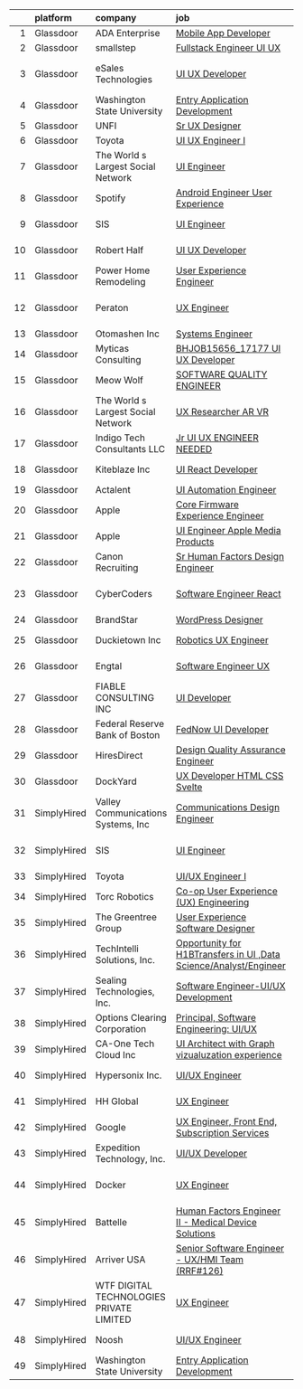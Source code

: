

|    | platform    | company                                  | job                                                                                                                                                                                                                                                                                                                                                                                                                                                                                                                                                                                                                                                                                                                                                                                                                                                                                                                                                                                                                                                                                                                                                                                                                                                                                                                                                                                                                                                           | update_time   | location                  |
|---:|:------------|:-----------------------------------------|:--------------------------------------------------------------------------------------------------------------------------------------------------------------------------------------------------------------------------------------------------------------------------------------------------------------------------------------------------------------------------------------------------------------------------------------------------------------------------------------------------------------------------------------------------------------------------------------------------------------------------------------------------------------------------------------------------------------------------------------------------------------------------------------------------------------------------------------------------------------------------------------------------------------------------------------------------------------------------------------------------------------------------------------------------------------------------------------------------------------------------------------------------------------------------------------------------------------------------------------------------------------------------------------------------------------------------------------------------------------------------------------------------------------------------------------------------------------|:--------------|:--------------------------|
|  1 | Glassdoor   | ADA Enterprise                           | [Mobile App Developer](https://www.glassdoor.com/partner/jobListing.htm?pos=128&ao=1136043&s=58&guid=000001810e9853bfbf8705f030a1be50&src=GD_JOB_AD&t=SR&vt=w&ea=1&cs=1_ff976377&cb=1653807273273&jobListingId=1007889951283&jrtk=3-0-1g479gkvjq6hu801-1g479gkvtq078800-d31632f79adbcef2-)                                                                                                                                                                                                                                                                                                                                                                                                                                                                                                                                                                                                                                                                                                                                                                                                                                                                                                                                                                                                                                                                                                                                                                    | 4d            | Remote                    |
|  2 | Glassdoor   | smallstep                                | [Fullstack Engineer  UI UX](https://www.glassdoor.com/partner/jobListing.htm?pos=127&ao=1136043&s=58&guid=000001810e9853bfbf8705f030a1be50&src=GD_JOB_AD&t=SR&vt=w&ea=1&cs=1_184c3221&cb=1653807273271&jobListingId=1007886557587&jrtk=3-0-1g479gkvjq6hu801-1g479gkvtq078800-5c33584bcd7a73eb-)                                                                                                                                                                                                                                                                                                                                                                                                                                                                                                                                                                                                                                                                                                                                                                                                                                                                                                                                                                                                                                                                                                                                                               | 5d            | Remote                    |
|  3 | Glassdoor   | eSales Technologies                      | [UI   UX Developer](https://www.glassdoor.com/partner/jobListing.htm?pos=118&ao=1136043&s=58&guid=000001810e9853bfbf8705f030a1be50&src=GD_JOB_AD&t=SR&vt=w&cs=1_1e1180fc&cb=1653807273271&jobListingId=1007900085585&jrtk=3-0-1g479gkvjq6hu801-1g479gkvtq078800-c89cf07136d8ba5e-)                                                                                                                                                                                                                                                                                                                                                                                                                                                                                                                                                                                                                                                                                                                                                                                                                                                                                                                                                                                                                                                                                                                                                                            | 24h           | West Babylon, NY          |
|  4 | Glassdoor   | Washington State University              | [Entry Application Development](https://www.glassdoor.com/partner/jobListing.htm?pos=123&ao=1136043&s=58&guid=000001810e9853bfbf8705f030a1be50&src=GD_JOB_AD&t=SR&vt=w&cs=1_bd8fe5cb&cb=1653807273271&jobListingId=1007881011033&jrtk=3-0-1g479gkvjq6hu801-1g479gkvtq078800-f6059e93dfa49f54-)                                                                                                                                                                                                                                                                                                                                                                                                                                                                                                                                                                                                                                                                                                                                                                                                                                                                                                                                                                                                                                                                                                                                                                | 7d            | Pullman, WA               |
|  5 | Glassdoor   | UNFI                                     | [Sr  UX Designer](https://www.glassdoor.com/partner/jobListing.htm?pos=106&ao=1110586&s=58&guid=000001810e9853bfbf8705f030a1be50&src=GD_JOB_AD&t=SR&vt=w&ea=1&cs=1_f9797d9d&cb=1653807273269&jobListingId=1007873321745&cpc=65CC663E25211861&jrtk=3-0-1g479gkvjq6hu801-1g479gkvtq078800-c7a8340897f1dd71--6NYlbfkN0C-wnCPrKf4sNZM-8gFtf-ozn94u3FhprDu0A_-GtcYmttxOUYELTATPbGAzpPgvkqZGRX7VDltwEGc6ng1YlaVdWa6VtH--mm3XWGATLVNnXWOJlQP7Q3r2GhMJaz8bdNavjD8U_-I_53Wk42Nf-sE4J7yivHeNFPLjnfl7MoydYpSpzZ06iVP0bq5ufrIukKeWHPrC79CWALXTQpf9s_W_KJ2iEQSFPhw6QBBxuvA_GMQmC3PabTH31A17jMFwKe_Nfg51MYqaHKmMInTbbtxUhO638dx4OzivAI1cU8caVavL5owRBBY2ntkIe3_wlr87Wsu5OIStXncaygOYa1SG-3FRbFghhJIlK1ajv33NJyUaencStBpOR-wuyOb-poV_BOksW5e-7lfFn0j7ijUy9yC0Ws3Qb5KjfjS99eTAg94W5NU7nVLtXu6SDY0BNsmtNr-mvxPxsOYMBUVtttAItHsfiOysEVj7wAT5nn7ZGsDkdFqMLoknQMZUxZRbY0%3D)                                                                                                                                                                                                                                                                                                                                                                                                                                                                                                                                                                                                      | 10d           | Remote                    |
|  6 | Glassdoor   | Toyota                                   | [UI UX Engineer I](https://www.glassdoor.com/partner/jobListing.htm?pos=116&ao=1136043&s=58&guid=000001810e9853bfbf8705f030a1be50&src=GD_JOB_AD&t=SR&vt=w&cs=1_2a32a611&cb=1653807273270&jobListingId=1007873584971&jrtk=3-0-1g479gkvjq6hu801-1g479gkvtq078800-9d3f972a76d415fa-)                                                                                                                                                                                                                                                                                                                                                                                                                                                                                                                                                                                                                                                                                                                                                                                                                                                                                                                                                                                                                                                                                                                                                                             | 10d           | Plano, TX                 |
|  7 | Glassdoor   | The World s Largest Social Network       | [UI Engineer](https://www.glassdoor.com/partner/jobListing.htm?pos=110&ao=1110586&s=58&guid=000001810e9853bfbf8705f030a1be50&src=GD_JOB_AD&t=SR&vt=w&ea=1&cs=1_b23cd7ed&cb=1653807273270&jobListingId=1007878120617&cpc=8795CF9063CD573D&jrtk=3-0-1g479gkvjq6hu801-1g479gkvtq078800-fa867e1279c29214--6NYlbfkN0DSgjPPcnEdvoK3uuxfISLALE6pB1FR7YSHOr_tSg5_QGIhoz_2VqUepdcKLBLI_zTOJK91ssvwOYxVdesy09EthNCApiaBz9s7WhY63LMbWTYY1LWzdYExleQIi67THxPAb4zS4vX2HaaaUMFYy2Jm5braMYiEpD4R9PXbEzfdHEyHLjPL-EuqdkDeLhGlkLhrEwk1VO2aukMw_zvhGaFEySwlXVmjfEyjba-8sN4IIB99yuiNssLHCm3d6d_855Qpq936c2hqg7wF6pV4smF-yQaAq-cL5zR1qNpX-FwxixkrC3Iw3BUz1PnXfTwM4KYxGzYDILtGlB-57X9RiH_c6k6p9P1y2zFDPU4YXdZlebSNsnLrZFfXfaGEFkBKpqh5yzbM6gbDCgk6I-14lK7-rHbIM3G8nHEzWRfwpnZ_yVvcDo_uXIAuZtdB7e94c728uLcEtsULz6dEHBMjFXZ03xt81xoHWYx_c8NsQaC2BLiLzFiVO4hs4XZsfkngzDeVuNyPOYtAi3dLhCHoGif4kq5NBf46m69IDECs_XZudBt08YXhkLigoG4OdC0myMbEwjgDEvxWjg%3D%3D)                                                                                                                                                                                                                                                                                                                                                                                                                                                                                                                            | 9d            | Redmond, WA               |
|  8 | Glassdoor   | Spotify                                  | [Android Engineer  User Experience](https://www.glassdoor.com/partner/jobListing.htm?pos=125&ao=1136043&s=58&guid=000001810e9853bfbf8705f030a1be50&src=GD_JOB_AD&t=SR&vt=w&cs=1_25e53e1a&cb=1653807273271&jobListingId=1007897997035&jrtk=3-0-1g479gkvjq6hu801-1g479gkvtq078800-b4acec4aa6456567-)                                                                                                                                                                                                                                                                                                                                                                                                                                                                                                                                                                                                                                                                                                                                                                                                                                                                                                                                                                                                                                                                                                                                                            | 1d            | New York, NY              |
|  9 | Glassdoor   | SIS                                      | [UI Engineer](https://www.glassdoor.com/partner/jobListing.htm?pos=119&ao=1136043&s=58&guid=000001810e9853bfbf8705f030a1be50&src=GD_JOB_AD&t=SR&vt=w&cs=1_263932bf&cb=1653807273271&jobListingId=1007886443914&jrtk=3-0-1g479gkvjq6hu801-1g479gkvtq078800-fecaa73b5262e8c5-)                                                                                                                                                                                                                                                                                                                                                                                                                                                                                                                                                                                                                                                                                                                                                                                                                                                                                                                                                                                                                                                                                                                                                                                  | 5d            | Sunnyvale, CA             |
| 10 | Glassdoor   | Robert Half                              | [UI UX Developer](https://www.glassdoor.com/partner/jobListing.htm?pos=112&ao=1110586&s=58&guid=000001810e9853bfbf8705f030a1be50&src=GD_JOB_AD&t=SR&vt=w&ea=1&cs=1_63e2747c&cb=1653807273270&jobListingId=1007892664585&cpc=47CFDC01B3F81FAC&jrtk=3-0-1g479gkvjq6hu801-1g479gkvtq078800-1b4c906938126c54--6NYlbfkN0CpzDdaQkua3np5pkmj49lKioZwmwxQ-yx5plwbYmV_Myd9UjLXQ329EA9Fdv3ho_O8BjUz6LQzIeIJUtIjZSvFXuo5zEbH1Pg3RN6v_s9ofXxvBlsTRsm32tw5ldt7MR0vLevXn0XnUxBdopqEeC6cntFuzYOm_Fas-lUHhCdTg9mYIyfIHQNSsE-mCVxMZML3sVxYpfTK5EdO2afB7Z-ijey7a6egyDqBNPOZQ0gG2cV7y4_lwa3FIzIYOyMKVVzEn_i1JoUnLdgMdOJOEuTo0YT2Uq_aPDLyHYeYrCA6cFu0NnTy43sVHPajYDUXumqO5ciU3TBlK-0tulwx_TYk6fR5Os1u_hcQ2_4IyfmOM6BNzL8ZETR9crCuX3w2zMzC_v3yuAiaK1nJINUfbo64cdIdEWCWVa94yVyxxFIhF_IKGI0i3tp1bVsuzCOGvc5AP5tdzLSyM610RrVyPRyvGBa2nVV8LZWOYf8ErzNNcNHXpwRcCzKRsJRSr81Z70l1mLCvbrRNV6DyZy6zl0qx_u1nMWeS0kSPJwKQBO_FU_RpauNQiujn)                                                                                                                                                                                                                                                                                                                                                                                                                                                                                                                                                    | 3d            | Palm Harbor, FL           |
| 11 | Glassdoor   | Power Home Remodeling                    | [User Experience Engineer ](https://www.glassdoor.com/partner/jobListing.htm?pos=102&ao=1110586&s=58&guid=000001810e9853bfbf8705f030a1be50&src=GD_JOB_AD&t=SR&vt=w&ea=1&cs=1_fc4f8dff&cb=1653807273269&jobListingId=1007878262428&cpc=967BF0C4231BAF98&jrtk=3-0-1g479gkvjq6hu801-1g479gkvtq078800-501a80cc02589bc3--6NYlbfkN0CkgLyJbXydw2nYH9q-ipz3oek3aMEpOXAyav1v7u69d7gVXQdjhfoJx8CIoQtv2uz96vYLpgqg8yOzrp0M3ywisA4geEcNDskR5-Sr6L-2mxycerHXEfYiXrUK0fx5D28PiVnI-LPgXOaHaLzxKlAwOLFksRtQFFaM1TkwLC-EvdF3G1cUPGHGuUarCHwf5z4JFbI8st3pdA7JPKDtamGJWuq4TvtBQxO3nvhFR3ZTBH6XWNDYT-UXLv6RVH5MQ4AEfwezDHVZf45SJmkc48Xu-pukPP5FONNKbtva9ZuX4sIAuNxOge5P9GBHsQFp5JZRDNYeZXSExuENKQqpE3tDWKtUM3LJMgZKjjg-cbHq9Sn6zciXryDY670_jZGMOZBed0_aNRDIz9l0iz-nEA4rXVKUn6Y9AQAZ6pkIbQPAUCGYUOSAXW0SFNSv5DI247S6eHTlwbC50r5rc8h8SqIbQMuJ-93-d7UFNLj6A7h0NUA3qvigEaJAp8at6C-9rXnTYzt8En4wgqLRBkqWwv3Emcz0udEs5CC-cO2JRZ4X93Cw3LZhK--KNYJstYT5KhSUZdkZQUor5uaRQGUF6V_dB1uVXneGDiUZRQ1n1afB2D83LmYb1ZOJf4ayKBAM09siPfwVOcTYDNBpethwEkcY0k3MnhID0H3MNdXAaVXc1ENKRkkx1klX1Os9BEqKjvptrKxj4lnJgg%3D%3D)                                                                                                                                                                                                                                                                                                                                                                              | 9d            | Wilmington, DE            |
| 12 | Glassdoor   | Peraton                                  | [UX Engineer](https://www.glassdoor.com/partner/jobListing.htm?pos=103&ao=1110586&s=58&guid=000001810e9853bfbf8705f030a1be50&src=GD_JOB_AD&t=SR&vt=w&cs=1_d81944de&cb=1653807273268&jobListingId=1007890723393&cpc=39A4E8CE329AB187&jrtk=3-0-1g479gkvjq6hu801-1g479gkvtq078800-23fcaba030f77565--6NYlbfkN0Cx7R8OmodZU4Ze4hnUhR0Myw3_voyDLMHXumN7ynSuTrXceT3foN28OOGtcbbQ_74ODhSfwXe6eH8GXX8rjNUYwgZ3QRaaGDM5nf6nZyZ3rrjCJQnF26jD05UVtNang_5WhAO3rejQu_9OJDC0vWifnHP3NKTC_4uZ0BgB4JVHyITwfGRUUQGeQKQr09zg08hyBDPq34pyOoCJZlvkKJHk_577CC8WVmzaeNlkc1uuhyrONJcJux2_7Wdf9AhxZf9ZBVM5nHI67tDGPwE3iKFnACn7NbuzNwQ1UC4qSAVG0tu_IfnkTrN_R-yJ65Lo3qdVYaEY7UluB1ZbYm6hcf41CvHjDx1HhXgmwGen6Kvn7EK5kWxx7yrufeZwSqJya_W5PXoU92GB3dohX_5qG62bsdmoZNap491_YI7PIl-nG3aH5V1Jv_n3ZJKe4fJi2OaP3ls56G3-JLG2kISF5GInBw1XppqYW-a6JNlPIUh1LPl7a6DnPppKfjLLKYO4Lqa2S1pbVz015KgDoOqrqYLi5n79bBCldkh0Nd9dYHijekEK3VUKexVYP6Jp7ZEnlSJJvkpLFywFh0dm2wcLSL1X0j4X51ADK8J0ZetmZ3tSLnCdhM1pxZlhI5859jxrQ2egttCk29XuoZuv92zx_9zEM7a2qCEsqqkEFxqnmtU8NgSASBzYmnxCVXyZARD0XRAaFO7oR-iNsM3bRGMiY-x2Nd2n3VD3Kq67r777_d0G2aFLu8Gwgz1vRBZ1RBhFmteEVEcl3QyBTsHMDMp689h3NW1ThNz0i6WIWs8fWfRiCEF5Njh0yDq_Y0jA0CUCv_7w20Ra1BxnEU6NId7yVGeSpUZUUHz-nRX9bFe7W9lUcXrJZ3osy43_Gum68uB3SVQbTG1VHJG1FdCAVTPMAnhcBDcTqVLOjenZxrmlGVEogVop3nSWS4Y-auVuv1hIpCOSrGf3jilcjIzeWjTllxN4etdgRk-FiMr_dWG7zXX52UKejv6vlueCTLFnpEuwY1EMnoZyRR5iTI8TooeENggTjcbbE8cWJPbNJCt1vzETobrhJADIVOSFcOTvpMv5amMmAh9_mrXecA%3D%3D) | 4d            | Annapolis Junction, MD    |
| 13 | Glassdoor   | Otomashen Inc                            | [Systems Engineer](https://www.glassdoor.com/partner/jobListing.htm?pos=111&ao=1110586&s=58&guid=000001810e9853bfbf8705f030a1be50&src=GD_JOB_AD&t=SR&vt=w&ea=1&cs=1_33832d52&cb=1653807273270&jobListingId=1007889040372&cpc=32EE424DE2B657EB&jrtk=3-0-1g479gkvjq6hu801-1g479gkvtq078800-62e75c9029e54bbb--6NYlbfkN0DTvtoqktU-aaZHXeGwDg0D5Yy7XbOWxpdcnJgUddNWsDjBWY6ZI834NPhZpr91kLZn_QjWW2KUe1ouWIwVZP2IV-hdTiGDocNb_M_UGga1zjCTU4HNPIraqeaqg97ZF0V4gQj_XA9fZcDHCytZIhr33ZqVo3t4Nf8Xtjy-j-aSKkCS9Oh6iPw3_FKNqIhrcrUWiJlkRiwq9EFZ5b5ZCiR7KveW8cbIRIHqhs1vSRvchH2Z-z5hA2Y8pFhqAcB58OpbvYh_LBiVLnIH5WAxH4yU7pcfaV_wMWf_nGIFiuUKqLKL8uRm0MA6dTt1tcvFB5m2WWaPSYZhYzxOTTcgg6EQG08PlOQx8xPCKKg8safme6KpQ55SVYnCoDr0RfD9Bibo0j_F1np7VtZFpSfmPiFpKZBPvEsl58k3PCOhZqNONW6MVzQdm0MYVP9Y8kM9WZ8N-1Rl58G9Yd2gtOEKnG24V-2gpqT4YtyRq2ZSEiW47o2I124hr4SBGEfYZta4x-sk_z1XeIY3ruBj50eR9Mbz)                                                                                                                                                                                                                                                                                                                                                                                                                                                                                                                                                                                   | 4d            | Peoria, IL                |
| 14 | Glassdoor   | Myticas Consulting                       | [BHJOB15656_17177   UI   UX Developer](https://www.glassdoor.com/partner/jobListing.htm?pos=130&ao=1136043&s=58&guid=000001810e9853bfbf8705f030a1be50&src=GD_JOB_AD&t=SR&vt=w&cs=1_76e6303d&cb=1653807273274&jobListingId=1007896832385&jrtk=3-0-1g479gkvjq6hu801-1g479gkvtq078800-d7d96fa3e08f6bdc-)                                                                                                                                                                                                                                                                                                                                                                                                                                                                                                                                                                                                                                                                                                                                                                                                                                                                                                                                                                                                                                                                                                                                                         | 2d            | Illinois                  |
| 15 | Glassdoor   | Meow Wolf                                | [SOFTWARE QUALITY ENGINEER](https://www.glassdoor.com/partner/jobListing.htm?pos=121&ao=1136043&s=58&guid=000001810e9853bfbf8705f030a1be50&src=GD_JOB_AD&t=SR&vt=w&cs=1_d1c89189&cb=1653807273271&jobListingId=1007895450340&jrtk=3-0-1g479gkvjq6hu801-1g479gkvtq078800-42d73d1060fb1983-)                                                                                                                                                                                                                                                                                                                                                                                                                                                                                                                                                                                                                                                                                                                                                                                                                                                                                                                                                                                                                                                                                                                                                                    | 2d            | Remote                    |
| 16 | Glassdoor   | The World s Largest Social Network       | [UX Researcher  AR VR ](https://www.glassdoor.com/partner/jobListing.htm?pos=101&ao=1110586&s=58&guid=000001810e9853bfbf8705f030a1be50&src=GD_JOB_AD&t=SR&vt=w&ea=1&cs=1_59af41d5&cb=1653807273269&jobListingId=1007890992126&cpc=FD0C804CFA90C8E1&jrtk=3-0-1g479gkvjq6hu801-1g479gkvtq078800-a161e367f789013c--6NYlbfkN0DSgjPPcnEdvoK3uuxfISLALE6pB1FR7YSHOr_tSg5_QCn410VK5Ds4BPLXDsRCbsVq5m-2tFoue5g2UZGnL3sKUCQYZiHVXMwwl07kL9K7uSJ9NBAESfVlb3G37K8BmGvWKqFBfp6LDMYMNe-ruxgpPhaSAWPLbq8_nm6p7cfHa0qcEDcgDYNX_8gBiQ_IFQavU-Rkkp4QGthYuXLoxeMdzDh2NN1xgszN0K_GPvYX3nhvZvUuWzFTowAJP4ZSnqUa5iFQKH6sYRIlQ25l_sOttYtEgnFzJR-YMxxafoOPuDsUJ6fg8W36kXlINw6Xja-EQu5AiKK6TS8giMc_LA31o_I5SMYqicV3Ybw_aoVsEr7fEDo3qIH_Pa9robDNk9uNzThZYARwtZ7I14HkEWtRrEOuvPUk7wBCq_HliPjlmoV5lrbKG1qJ2CHPlF6oTEeBXni3mLREGTF6PM0SeyaHU8fz_3GylnMKQqDTZxahKSB5UcDN0B0lwNwtjqTrl55dKEiZZDMe_TopIo97aMKvy9ZGPSnOfCNOjqh4o9fRrs1wpFHvaW1gvnAkRA5Arkz522yrSo_YQNMoI1s8rEtOCON4K1K-P30%3D)                                                                                                                                                                                                                                                                                                                                                                                                                                                                                                | 4d            | New York, NY              |
| 17 | Glassdoor   | Indigo Tech Consultants LLC              | [Jr UI UX ENGINEER NEEDED](https://www.glassdoor.com/partner/jobListing.htm?pos=117&ao=1136043&s=58&guid=000001810e9853bfbf8705f030a1be50&src=GD_JOB_AD&t=SR&vt=w&ea=1&cs=1_5d4fe7f8&cb=1653807273270&jobListingId=1007885356167&jrtk=3-0-1g479gkvjq6hu801-1g479gkvtq078800-0a2d77bf8297ec45-)                                                                                                                                                                                                                                                                                                                                                                                                                                                                                                                                                                                                                                                                                                                                                                                                                                                                                                                                                                                                                                                                                                                                                                | 5d            | Vernon Hills, IL          |
| 18 | Glassdoor   | Kiteblaze Inc                            | [UI React Developer](https://www.glassdoor.com/partner/jobListing.htm?pos=124&ao=1136043&s=58&guid=000001810e9853bfbf8705f030a1be50&src=GD_JOB_AD&t=SR&vt=w&ea=1&cs=1_7d2079d8&cb=1653807273271&jobListingId=1007885740160&jrtk=3-0-1g479gkvjq6hu801-1g479gkvtq078800-883e5f1d21c59a35-)                                                                                                                                                                                                                                                                                                                                                                                                                                                                                                                                                                                                                                                                                                                                                                                                                                                                                                                                                                                                                                                                                                                                                                      | 5d            | Texas City, TX            |
| 19 | Glassdoor   | Actalent                                 | [UI Automation Engineer](https://www.glassdoor.com/partner/jobListing.htm?pos=113&ao=1110586&s=58&guid=000001810e9853bfbf8705f030a1be50&src=GD_JOB_AD&t=SR&vt=w&ea=1&cs=1_c15cf648&cb=1653807273270&jobListingId=1007897333408&cpc=F4EED0218A761C36&jrtk=3-0-1g479gkvjq6hu801-1g479gkvtq078800-9126ced85372f8e3--6NYlbfkN0ChYVx_I3yfZ_JDY3EFoivtqvi_stwnZ_kRt8Dowt_l_d1ydueao4NE-oUleRJ4yhge63Q-DlE3xd0Nu1IFNQs68dcuEYGpxHXDW6Kkf1aepPdLusoWYWAbzdfigRgbsFBvoMXuVJZ3DweTAClgitUdYrDlZ6g-vNEyAyZlGVPWW3tNkEUdCIcv6XyqAiASHZEaKKWfVVUWpmW6po_aGvpw7BBJxnC0pzCWjAgjCk308DJol-PAT7_TddNMBZSZZDfuOlR6FQUaIL2DivoJldGPkciQziSqX_eNYiTHziz58WkkvsHf-oozR06x95kRqChYL8f70045qSn_MoH09VW4v86C7nb21Ph0RACvH4iVvRkqIAFHtHrgloW_bPqL63ZJj9CQhrDSEp35Sxix6y-tkjMpTvefB9yT1tNKUqbvob47zTUr44Tcin911BlR_OO1ScI9j44fiOTiGfhV0t6iTxNOwcAFtnrCUrGRpu4LxG41JmTeX4JvL45OIy6dO3tRunkfbdZhi5RaMKLtbRjiLv7G0yXdu3UeTj4mJxvb-1WGEsX6bAc90nSBCqxIXGNjvMW4ZP7ssiXpiLSxjU-1BAVjhPV_uWG4gX91uM1p38VjHCwkGTjh9CpdLXay56AtGA2ZNOAw6DpHDjbae03y11w8W4D_jbYLEP-M4wvAHfKvRjzb0r0hFQvZZXGpRKhRacZs7S0qkaFXYWbu1fkGxak8-UVJcr8CJir5VzhnD13mJYgbZN0mnkjNsWOmQTiWy68Jfu9HhupQZWJuMzlQC-OMefgA0e4hI053MuKcW7uJuSe41BvXKQVkgt1q1nbqCaaTawO1oHL8Y-cy80U4pS7dpE_OAq6GwjEnsdQFPtHK6NNz287yog4IweNsst3EmoN8kQ9Kl8crOqOJxhcVeuf0gfpLc-4SSNU6O9q6MOLL27j6weba7zn3t7IJZgn7lexI16AAJviKg5BN1DDM)                                                                                                             | 1d            | Seattle, WA               |
| 20 | Glassdoor   | Apple                                    | [Core Firmware Experience Engineer](https://www.glassdoor.com/partner/jobListing.htm?pos=107&ao=1110586&s=58&guid=000001810e9853bfbf8705f030a1be50&src=GD_JOB_AD&t=SR&vt=w&cs=1_51dee199&cb=1653807273269&jobListingId=1007881227072&cpc=8795CF9063CD573D&jrtk=3-0-1g479gkvjq6hu801-1g479gkvtq078800-196dbe0938a735ee--6NYlbfkN0BvKrLyj5gPmtZO9T8euul8TCxuuKNOtzRJOomxnwSEodTz2Bc-sPZlADHp0xxmf8XHJKhl7DYEORMdwC5vocV19mZt2g9c8ul375iXaooKNIFRQ3rxoQ9qecPdtJ5h3ouFqhVpbpCmSnNcDACDG9HpEKgXRHa-vMXUKGGrBhw_Yh6LenZ8_sSo_ty8IeSlw2Y7REIw_IoMwUesS_cmUspiyRBtHdwXo6haixhSN1O4AosSZpjuuHSH9FwUl5HrnCGuiXmyonuG2kh20dhOyQV38y2II5OO3K3ce6cDN2Jfno-iysEl2WrPCYApBV9K3N80KTR7-xMeZr6xcqpdznRRDMZmfauj6MiDZ5qbRhVJpDjKHcPnBacdensBnpo6RMMTcGcDrCI-UJh3oDE2D1qGFgnpBbFmcsEIacQ9ij3FuxoFeu-gibCNCFPrlEKRrb7rfNC0bRbhryGUw6htqOdDm-cIk_8c94lfxrQiL-KK2Pw2sH20-5MEwsPuCO9-944aoq8KMXRTJK1b9xPGjHVSOaxZIjBAgm4zcHkoxVlLZtWCCvhiWdtTTqdA1BKb3hFQEq3t4rj0IKszUMB4U42XMw3u9uJgZbUqJhKHDsVKceDqCI5Yz7HMaBFtiV9cJO8z4mgzF5BUfJJYN7gawXFpprfHPYOafsVpAXqPOnLgcXnIYgQqlMTbffbLA7v5TfPq9J-XuIPpOscJHici-hXfunos71-6Fjgkc9_f3YVS8yblrZwfsCOlCVXa_KDNJJYXxRei45th7mwFJIW8XsI7Q-okEQSDggOUqaWx0rzn_y6de-mDUmq0f0PcWGGlFgyQuvJ_HrUUtPhBNaX2pMon6ePIOmLL276XppKEYvFvX6kbuVTJeot47ww2TvQvCUwOTjxBJFzMV1hiPZBGM_g62yiDPUhSVvWwp9WhUBU7Cw%3D%3D)                                                                                                                                           | 7d            | Austin, TX                |
| 21 | Glassdoor   | Apple                                    | [UI Engineer  Apple Media Products](https://www.glassdoor.com/partner/jobListing.htm?pos=108&ao=1110586&s=58&guid=000001810e9853bfbf8705f030a1be50&src=GD_JOB_AD&t=SR&vt=w&cs=1_aaf5b48e&cb=1653807273269&jobListingId=1007888396744&cpc=9908D8D4413DBB8A&jrtk=3-0-1g479gkvjq6hu801-1g479gkvtq078800-5de0cd8aeddaecc1--6NYlbfkN0BvKrLyj5gPmtZO9T8euul8TCxuuKNOtzRJOomxnwSEodTz2Bc-sPZlFpP0h5lDivrQ-VsPLMa-bugQqrckihPFwfJRcbH-imk811KFF9-AH2uXqArqFbJrfWiM2BjxMQ-5UJaxXUDUWjtlN4M0_bIYQaPgy2mnm4LfHA8ro-m7fzIZgi4wwT9s9giq00xHOZwadEG-r-vNVMJ3MURmBHG9KU_pXodjMdjPE9cl_GBdZTw_k5c1jfCM-4t8ydcxTnHk2BuEzAsUn5CrzsxwVV4VTE0Pj477M0o5uowSu2CQuUTI-W-9x0Up8G6i78fbaHnIWY-hm5sXZrk7QwrxzmWkybFi5CqXvmtDTjcznV6GDVPJOgFbPgdV9z_Eied-JQ2Zwtgbb-d7WFevUVaDv9P0JCX6u36yC0d35ITKyXGuwE5Kr1XMgCdVlUOwDGwBFUftEf-gJaE79ERY_6geWawHfG4mGEqovWeOkSsO1nR-U_zgsEo1KAbV9gTjKsf-2Mtv_kiqvsn_Q3omBh_ABoE5IQ7y0UrZdiHeieWGj5XhtV2WYDkhz5cEOMMYw20waHJOCmv-tsZQtzIyM9M6rsfYzD-bKa_SNlHP5dEHOw9A21jILPs1TPHUSO7BDlkY3yAGayVToY-HFEUhhEpgQWK-Js-tmlVWsRvvwv8mr9BK1Ims5WDDGXjHK3Q9bQSZC9I3Ky9v4v9oneWp8e1eQPb_9DGPfJ2PYFh299HCvkFdaImUpeqz2EIQbMmP71B8ld4LVZCZrZXAeFpCCqEcFcUk16H7KIuS2x4RwBv8BmEPPFaiOmfvQqlfRgYp_U_iDid62-MectQGHfNH4E__HCeomN8v_Z3jvaifhjDoXax13mJKNyq3Zfal6MtQH_udRJ-ebphXAla0cIUD6xqXNsj4wahP3nC15ezPORZ70jUqlxwuF4GFzm6I)                                                                                                                                       | 4d            | New York, NY              |
| 22 | Glassdoor   | Canon Recruiting                         | [Sr  Human Factors Design Engineer](https://www.glassdoor.com/partner/jobListing.htm?pos=114&ao=1110586&s=58&guid=000001810e9853bfbf8705f030a1be50&src=GD_JOB_AD&t=SR&vt=w&ea=1&cs=1_671417b9&cb=1653807273270&jobListingId=1007892932716&cpc=C4A69CCDBB3B9599&jrtk=3-0-1g479gkvjq6hu801-1g479gkvtq078800-fc954270904779ae--6NYlbfkN0CJ2YRDHxtswB7hBNk6Ym9E1LN_iBZaVttJ6DN9OXuR1rnwlqIwLwtCcWiOysrf4S5aRFu4FHiHAVZhkGICE3I4rXBvjwofLIn_FzSsQ56wOm7xBUli1tV1hIBlQgWxlg4DD3189A9oQpnLnHYuntDWza7eBGqtok6FJBUEQCcB6oZ270QxqdgoXmli1WXoX3nqDLN0UnO3x9mxkchcQub1thoBDXJ_N2FqMM1LEGumHRoSUaO_N89sxhEY54w08f1kOyEnUKoQVPdbb1NUSbxbbdCL2Ur1vg2jQEwU6XODg_IlEGYgKXG0br14S3C3-Vg6mBQUbjMJ_-5VNHfR8110rayqxpgJscIpxCreZe2OOBzuc3cLVg99hKF3KXJ3MgjaX02uxFLR-A_7GmWHRkrGV1A1mrDebn8J6Fgm6fDXM7C5fWRo_NmkOEJigYBoIGh9R3mfOSm6Ea53eU8PhwQPXn4CP8-jHYTIykbaGwTIPFzFfzleRBacfheFKnF-PB3WZjBHtNAWU4F5IkCl_XsW)                                                                                                                                                                                                                                                                                                                                                                                                                                                                                                                                                                  | 3d            | Maple Grove, MN           |
| 23 | Glassdoor   | CyberCoders                              | [Software Engineer   React](https://www.glassdoor.com/partner/jobListing.htm?pos=115&ao=1110586&s=58&guid=000001810e9853bfbf8705f030a1be50&src=GD_JOB_AD&t=SR&vt=w&ea=1&cs=1_e3ff917c&cb=1653807273270&jobListingId=1007899082281&cpc=F41FEAB56D215062&jrtk=3-0-1g479gkvjq6hu801-1g479gkvtq078800-1791cb4488947d77--6NYlbfkN0CpFJQzrgRR8WqXWK1qKKEqALWJw739KlKqr2H-MSI4eoBlI4EFrmor2FYZMP3muM2xYGAy7bF51yEx2d66VWYPYTMnt6vf8dN-ww8fGiawOuXB1Q8pxxpcVuP35ukDO1uK44oJ4lg4UtH-VFbaVNblrsfnCXZHlaQHzwcyl4H3oS5TgAg93KptZ3la0XZFgUlX3R5wcXe_J6xZ2O0hXLCmc67fkrZVDNkUakoIFSKfCHOFCmgR4mgel-_3GZvQGvETPyxrpXWd15B35BjHCjEo0yHYQxzgeT4kR3F4JbAI7XMINt7N0V0vxej2BUKUvLKdiCvr5QBdM06u-eB8ajdFFp6k0vm3E_5kFZQ82MUMzRMQ-f1ggB0QK5wE6qutNRFmFziG7O0pCkxr8BI8jw6mW2DWqEbtczkFl_H_wixhYpovUR4nSnMKqTKid7xpWPlkUzcfvseFqjAwS7VOl1USgIUg4VEWouxVZD2JV9bc-aEnR-YQi_BdLJQQ1xzRfnhSCpynQfPFeFo1H1w9wFhyxbvsSBILTX3z9ATvwvIUzYXEjAWxUNoUl9itINXlyyrbsAANeQa2DxFSa6ZaB0ASrxex0jrBGnNRTG8_j23_qCfCnNPENgmF4xXiK2feFDs1Kf-ny_cTAqA_se80lOaj9MW82eXgehvX2WUVV6yskEkSiCw94H7SFaJEiqZIv0uNJEpyBzQlwM9_jP2DNa7QnJX4rD6f9UYx217HOzdrjwSmt8fosjsDIrMQrJYUJJyblmCWwuLw9KfCqC9lazkfYWwxueLni5nz6jz-cQwgXQNmlG1j8ufD58Mp5yxeW3P1wFDQJw6V1xXHxmv5OMTs0tx-XnnT64HcNJFDgwD-hZmC8lJ--z4inceBs0QwV6npx1Yacw6mckIWCdoswu-psE2XPiysp_hMrq7kQkn5XJSjKtYeYEYkmxCLKbWgSPGrbEcEKfKxJF8GXLMKTgG2o7t590ghkeg%3D)                                                                                            | 1d            | Los Angeles, CA           |
| 24 | Glassdoor   | BrandStar                                | [WordPress Designer](https://www.glassdoor.com/partner/jobListing.htm?pos=105&ao=1110586&s=58&guid=000001810e9853bfbf8705f030a1be50&src=GD_JOB_AD&t=SR&vt=w&ea=1&cs=1_d3f361a8&cb=1653807273269&jobListingId=1007867433038&cpc=3DB599BF2F4828F0&jrtk=3-0-1g479gkvjq6hu801-1g479gkvtq078800-d7a22880b611de15--6NYlbfkN0BKuvgbkNpLKeWFFyr62gtYPnOEND6JwWtRDQHvF_ULqmMoCCUUD5u7nFNCdmXMvy3RGmffqILI0xCtkC7rwoI0ZUoWqdosxhj8C_HUjzNmmb-vUcE-0g3dVvLvc7g9lwwm36uaaGGDqD9JMLyIcqHNpMWIWoOi_0s0mZVjjjGq8yw0R0kyC8rDtfMSHEsm-QgSxxzloZhgaXZ6juuF46h-v5aiFVuqTf9TL6PDlwJljSAzxaqHVo2ewirGi_g5qOcvID2TRV3m2YcXBjaPENXRI_YsAMuyd4eVhjK7wpEPHxmezXfioc1zpxSvDvsMC5WI4_KsM3G3Iw-LDqgGXVnMi6bfP4p7liEhUcd8OdjzdD9QRz3RgJpvRe23h8gm9mcxL-4TvCt2QdlCFb9yzkDBEaDwy2Ru4NBR1qac-GdMC0xqAu9o4YijCA8QZwNokJyK6vp69QQGkXWyZv-0yEcXI7tHWZ5XnzBhLX4iTuMSGsTUlwUSYS8D2pxvnFI_AVU%3D)                                                                                                                                                                                                                                                                                                                                                                                                                                                                                                                                                                                                   | 12d           | Remote                    |
| 25 | Glassdoor   | Duckietown  Inc                          | [Robotics UX Engineer](https://www.glassdoor.com/partner/jobListing.htm?pos=122&ao=1136043&s=58&guid=000001810e9853bfbf8705f030a1be50&src=GD_JOB_AD&t=SR&vt=w&cs=1_55fab437&cb=1653807273271&jobListingId=1007889500664&jrtk=3-0-1g479gkvjq6hu801-1g479gkvtq078800-08248e4af239fe8e-)                                                                                                                                                                                                                                                                                                                                                                                                                                                                                                                                                                                                                                                                                                                                                                                                                                                                                                                                                                                                                                                                                                                                                                         | 4d            | Wilmington, DE            |
| 26 | Glassdoor   | Engtal                                   | [Software Engineer  UX ](https://www.glassdoor.com/partner/jobListing.htm?pos=109&ao=1110586&s=58&guid=000001810e9853bfbf8705f030a1be50&src=GD_JOB_AD&t=SR&vt=w&ea=1&cs=1_366f9481&cb=1653807273270&jobListingId=1007895362180&cpc=32EE424DE2B657EB&jrtk=3-0-1g479gkvjq6hu801-1g479gkvtq078800-69b98d199a963965--6NYlbfkN0B7Z8t6fEMDh_BTkcJVPNJicKvZQEBTy5HSwyHa20ewqmyfWNXjNsfvmtdqiCQm-ExkDhQVu6pzpXazaSCWtV5X2uSzdvrhhLv3YxE9AkoC55BWDqV0h7bcj2sycrhTT6pDWQZQJeeWlEsk4jYSR-JVa9vTa3z71jyYRJrlVdE1vTv0923INW3mkqNMC7qdOROQEi-RVZly-UkNwkTWRF5B0_ExgWv3NYCIKFYVK9JKKIaWnCIb2_F1A4uhc-uf--OSDwYU1yU1-cbLP4QSsYhmggEqVict7zErU85ejIhHeQFVf7Thqso8NPF4T7iPh1oyF9RM9PU6X5RrIniI4pYU_NJrkg9JIQ1UNeLr4MozCajh1LG3F-RX-zEv1lQOt1OcNvxD-L5o5wWoHpaA6mm1BpZ0Xgm7ZXlci5ie1a7jqCFXAbqMvM7kGebICfHbcwlMQTf2RH4-xgbmr0HAmo8sUylG9FXIm8rx8oXs83pkKnMD5q0uqXvr5jmJmItF8hs%3D)                                                                                                                                                                                                                                                                                                                                                                                                                                                                                                                                                                                               | 2d            | Englewood, CO             |
| 27 | Glassdoor   | FIABLE CONSULTING INC                    | [UI Developer](https://www.glassdoor.com/partner/jobListing.htm?pos=104&ao=1110586&s=58&guid=000001810e9853bfbf8705f030a1be50&src=GD_JOB_AD&t=SR&vt=w&ea=1&cs=1_9d8fd1c9&cb=1653807273269&jobListingId=1007885652412&cpc=ACAF1607C5C1E404&jrtk=3-0-1g479gkvjq6hu801-1g479gkvtq078800-6a9985120e1b0dbc--6NYlbfkN0AeInWcOUWDcl_aA2lKI1PmacPWUmX_UIVSK_eu38n_MljfAO3qlbHLMLBK-cK-8cqQGJJYanMY8Cex-0erqEvPagH2leYE_QYpX7pETmDJu9BaoaeQQZkUKafLpm2Hyq_qJNssVYCyQ4ZBC1VymfacAlZcf1-Bn1mMIlObSBzQf27A9QdB5qFb2D3kFLqQs2DfzQ1huXDp-m3o-qs578oT4qt4NZDkSh88gWpLNojuji-v67KOYv2bqqyAnE_IFXbIeEUoBaf0g6VCH9Kl3SR-LvdMqRwo8AYCI2tGbUrLiBZ4NY_VJ8bGiux6sYEUIgh-xomrReba7w9oEV2qcpAO7huFQQPmLQj1jxSlofj7o0AmuWMZW9tGXQabqEHoUocLfn0Ep441JBVkbaiyfnqkudEdHNt0RNX2fV2Eohd4jVAPNjWOLWeEb39GuhHA06WAP55hC213CyIgmZIIE1_8Z24xvbFCaTzbPk5nusdMHGfj9MT4ghTiUtgl4cFR_0ioZDh0wkqtzQ%3D%3D)                                                                                                                                                                                                                                                                                                                                                                                                                                                                                                                                                                                           | 5d            | Chicago, IL               |
| 28 | Glassdoor   | Federal Reserve Bank of Boston           | [FedNow UI Developer](https://www.glassdoor.com/partner/jobListing.htm?pos=129&ao=1136043&s=58&guid=000001810e9853bfbf8705f030a1be50&src=GD_JOB_AD&t=SR&vt=w&cs=1_6203d37e&cb=1653807273273&jobListingId=1007895085620&jrtk=3-0-1g479gkvjq6hu801-1g479gkvtq078800-e633342ee665c50c-)                                                                                                                                                                                                                                                                                                                                                                                                                                                                                                                                                                                                                                                                                                                                                                                                                                                                                                                                                                                                                                                                                                                                                                          | 2d            | Boston, MA                |
| 29 | Glassdoor   | HiresDirect                              | [Design Quality Assurance Engineer](https://www.glassdoor.com/partner/jobListing.htm?pos=120&ao=1136043&s=58&guid=000001810e9853bfbf8705f030a1be50&src=GD_JOB_AD&t=SR&vt=w&ea=1&cs=1_47a4cb33&cb=1653807273271&jobListingId=1007893013336&jrtk=3-0-1g479gkvjq6hu801-1g479gkvtq078800-dca4950b84d17749-)                                                                                                                                                                                                                                                                                                                                                                                                                                                                                                                                                                                                                                                                                                                                                                                                                                                                                                                                                                                                                                                                                                                                                       | 3d            | Remote                    |
| 30 | Glassdoor   | DockYard                                 | [UX Developer  HTML  CSS  Svelte ](https://www.glassdoor.com/partner/jobListing.htm?pos=126&ao=1136043&s=58&guid=000001810e9853bfbf8705f030a1be50&src=GD_JOB_AD&t=SR&vt=w&ea=1&cs=1_14cb7aa6&cb=1653807273271&jobListingId=1007870783602&jrtk=3-0-1g479gkvjq6hu801-1g479gkvtq078800-f497ab7ce3b436f5-)                                                                                                                                                                                                                                                                                                                                                                                                                                                                                                                                                                                                                                                                                                                                                                                                                                                                                                                                                                                                                                                                                                                                                        | 11d           | Remote                    |
| 31 | SimplyHired | Valley Communications Systems, Inc       | [Communications Design Engineer](https://www.simplyhired.com/job/AUo7E07w2klkxUe_MpJEXKAe3q6D53g2ij9loL_ldPaRLYQDHOrlRg?q=ux+engineer)                                                                                                                                                                                                                                                                                                                                                                                                                                                                                                                                                                                                                                                                                                                                                                                                                                                                                                                                                                                                                                                                                                                                                                                                                                                                                                                        | Recently      | Chicopee, MA              |
| 32 | SimplyHired | SIS                                      | [UI Engineer](https://www.simplyhired.com/job/Qkt1E44D-j4tPqSIjlFdjsIpU1FxoJMLA888Nl9J2XXnqQ46_tSvcw?q=ux+engineer)                                                                                                                                                                                                                                                                                                                                                                                                                                                                                                                                                                                                                                                                                                                                                                                                                                                                                                                                                                                                                                                                                                                                                                                                                                                                                                                                           | Today         | Sunnyvale, CA +1 location |
| 33 | SimplyHired | Toyota                                   | [UI/UX Engineer I](https://www.simplyhired.com/job/bsKJZRG-2uBAJnUBL3ulfqqdNVtNvv3ksizZ9y3lXbkYxnXfQCPWRA?q=ux+engineer)                                                                                                                                                                                                                                                                                                                                                                                                                                                                                                                                                                                                                                                                                                                                                                                                                                                                                                                                                                                                                                                                                                                                                                                                                                                                                                                                      | 10d           | Plano, TX                 |
| 34 | SimplyHired | Torc Robotics                            | [Co-op User Experience (UX) Engineering](https://www.simplyhired.com/job/9z8C3YvU-GTYn0gK4UVZrlc-9r6SCDBpucVZnzPBZZ-w0ZQACWFeAA?q=ux+engineer)                                                                                                                                                                                                                                                                                                                                                                                                                                                                                                                                                                                                                                                                                                                                                                                                                                                                                                                                                                                                                                                                                                                                                                                                                                                                                                                | Recently      | Austin, TX                |
| 35 | SimplyHired | The Greentree Group                      | [User Experience Software Designer](https://www.simplyhired.com/job/c_1rhXmc5Ll3M8MbC43jtDPUeeuK0dasJqPN2wkMhCW8f3VwkvDVLg?q=ux+engineer)                                                                                                                                                                                                                                                                                                                                                                                                                                                                                                                                                                                                                                                                                                                                                                                                                                                                                                                                                                                                                                                                                                                                                                                                                                                                                                                     | Recently      | Columbus, OH              |
| 36 | SimplyHired | TechIntelli Solutions, Inc.              | [Opportunity for H1BTransfers in UI ,Data Science/Analyst/Engineer](https://www.simplyhired.com/job/ROdZ2viUpA4kB8DT7hvBVimJkBkjgdadfawAfLAIxpVNAZKDIYOHJA?q=ux+engineer)                                                                                                                                                                                                                                                                                                                                                                                                                                                                                                                                                                                                                                                                                                                                                                                                                                                                                                                                                                                                                                                                                                                                                                                                                                                                                     | 11d           | Kansas, IL                |
| 37 | SimplyHired | Sealing Technologies, Inc.               | [Software Engineer-UI/UX Development](https://www.simplyhired.com/job/vNACE1WH3tAi9hnRHqfJE4kw9AzQg3WIrURt4mX8yJInc3wsiG7Spw?q=ux+engineer)                                                                                                                                                                                                                                                                                                                                                                                                                                                                                                                                                                                                                                                                                                                                                                                                                                                                                                                                                                                                                                                                                                                                                                                                                                                                                                                   | Recently      | Columbia, MD              |
| 38 | SimplyHired | Options Clearing Corporation             | [Principal, Software Engineering: UI/UX](https://www.simplyhired.com/job/6WRicnwhKtM4ghmIX48eFW9WlVHt5doMp2wkEyAG3W4q6Pq7hAvRsA?q=ux+engineer)                                                                                                                                                                                                                                                                                                                                                                                                                                                                                                                                                                                                                                                                                                                                                                                                                                                                                                                                                                                                                                                                                                                                                                                                                                                                                                                | Recently      | Chicago, IL               |
| 39 | SimplyHired | CA-One Tech Cloud Inc                    | [UI Architect with Graph vizualuzation experience](https://www.simplyhired.com/job/2MuK_2oyB6HJFd5Qs52P4rZ-CmwA0FZ5TEQKGStBYOzt6zSl2xW0HA?q=ux+engineer)                                                                                                                                                                                                                                                                                                                                                                                                                                                                                                                                                                                                                                                                                                                                                                                                                                                                                                                                                                                                                                                                                                                                                                                                                                                                                                      | Recently      | Sunnyvale, CA             |
| 40 | SimplyHired | Hypersonix Inc.                          | [UI/UX Engineer](https://www.simplyhired.com/job/TXSI4JLY6sHF-ZLifrg9gJG_iC5mr0Z9W8gT_6jT5hR8sRkfbptF4g?q=ux+engineer)                                                                                                                                                                                                                                                                                                                                                                                                                                                                                                                                                                                                                                                                                                                                                                                                                                                                                                                                                                                                                                                                                                                                                                                                                                                                                                                                        | Recently      | San Jose, CA              |
| 41 | SimplyHired | HH Global                                | [UX Engineer](https://www.simplyhired.com/job/Jqj76BXpX2Yk_yBPMgdd53q8693hRkQsnZr3ZbMlKb2yuSzwRe37UQ?q=ux+engineer)                                                                                                                                                                                                                                                                                                                                                                                                                                                                                                                                                                                                                                                                                                                                                                                                                                                                                                                                                                                                                                                                                                                                                                                                                                                                                                                                           | Recently      | Mountain View, CA         |
| 42 | SimplyHired | Google                                   | [UX Engineer, Front End, Subscription Services](https://www.simplyhired.com/job/U2KICJ479iXLnVbSEbWwooaTKYmGywbbN_Cztp_0vzZ_YtpKCP1-Ig?q=ux+engineer)                                                                                                                                                                                                                                                                                                                                                                                                                                                                                                                                                                                                                                                                                                                                                                                                                                                                                                                                                                                                                                                                                                                                                                                                                                                                                                         | Recently      | Mountain View, CA         |
| 43 | SimplyHired | Expedition Technology, Inc.              | [UI/UX Developer](https://www.simplyhired.com/job/L-mG5S4oQ2uT24LtFAfmDLzUhpdAB4McaY5Jc4-jN_NsoKvJ0GkPdw?q=ux+engineer)                                                                                                                                                                                                                                                                                                                                                                                                                                                                                                                                                                                                                                                                                                                                                                                                                                                                                                                                                                                                                                                                                                                                                                                                                                                                                                                                       | Recently      | Herndon, VA               |
| 44 | SimplyHired | Docker                                   | [UX Engineer](https://www.simplyhired.com/job/zqvK372Iba0O1869yVIscBWvk1M8phpAFuIFaJkuWoa-7S3vm_aqHQ?q=ux+engineer)                                                                                                                                                                                                                                                                                                                                                                                                                                                                                                                                                                                                                                                                                                                                                                                                                                                                                                                                                                                                                                                                                                                                                                                                                                                                                                                                           | Recently      | San Francisco, CA         |
| 45 | SimplyHired | Battelle                                 | [Human Factors Engineer II - Medical Device Solutions](https://www.simplyhired.com/job/osydrKRYGDIuHsv8A3jsKM-c1HLVFNUFfO5ynozxrjjH562LCPHYfA?q=ux+engineer)                                                                                                                                                                                                                                                                                                                                                                                                                                                                                                                                                                                                                                                                                                                                                                                                                                                                                                                                                                                                                                                                                                                                                                                                                                                                                                  | Recently      | Columbus, OH              |
| 46 | SimplyHired | Arriver USA                              | [Senior Software Engineer - UX/HMI Team (RRF#126)](https://www.simplyhired.com/job/pzBjS-shw--T8KHjNG9CWZQdpxj1pC2BhUwwbrPwDe1HlRS446LhKA?q=ux+engineer)                                                                                                                                                                                                                                                                                                                                                                                                                                                                                                                                                                                                                                                                                                                                                                                                                                                                                                                                                                                                                                                                                                                                                                                                                                                                                                      | Recently      | Novi, MI                  |
| 47 | SimplyHired | WTF DIGITAL TECHNOLOGIES PRIVATE LIMITED | [UX Engineer](https://www.simplyhired.com/job/5uNtZ_WpsQhjf_LGOz5_zE-7bYzFXqh2E_ZuPdjxO44AX8BlEnUKIA?q=ux+engineer)                                                                                                                                                                                                                                                                                                                                                                                                                                                                                                                                                                                                                                                                                                                                                                                                                                                                                                                                                                                                                                                                                                                                                                                                                                                                                                                                           | 5d            | Chicago, IL +1 location   |
| 48 | SimplyHired | Noosh                                    | [UI/UX Engineer](https://www.simplyhired.com/job/QVuqTtgD5WW-ggtpFdocZvbeSpTAkYm1nb_OHUTx7bmohhsQEqrshQ?q=ux+engineer)                                                                                                                                                                                                                                                                                                                                                                                                                                                                                                                                                                                                                                                                                                                                                                                                                                                                                                                                                                                                                                                                                                                                                                                                                                                                                                                                        | Recently      | Mountain View, CA         |
| 49 | SimplyHired | Washington State University              | [Entry Application Development](https://www.simplyhired.com/job/8AW99jAUFyuDQJZpxk_NcyLJAHkOkHPk1VyCkIu1DBdZm_L6hYLA2A?q=ux+engineer)                                                                                                                                                                                                                                                                                                                                                                                                                                                                                                                                                                                                                                                                                                                                                                                                                                                                                                                                                                                                                                                                                                                                                                                                                                                                                                                         | 7d            | Pullman, WA               |